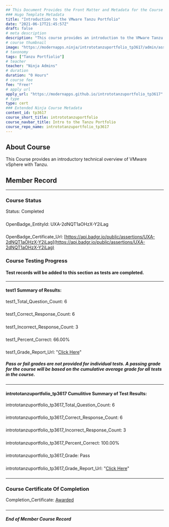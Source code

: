 ```yaml
---
## This Document Provides the Front Matter and Metadata for the Course Information page used in the modernapps.ninja homepage and the member profile page.
### Hugo Template Metadata
title: "Introduction to the VMware Tanzu Portfolio"
date: "2021-06-17T21:45:57Z"
draft: false
# meta description
description: "This course provides an introduction to the VMware Tanzu Portfolio"
# course thumbnail
image: "https://modernapps.ninja/intrototanzuportfolio_tp3617/admin/assets/images/intrototanzuportfolio_tp3617.jpg"
# taxonomy
tags: ["Tanzu Portfiolio"]
# teacher
teacher: "Ninja Admins"
# duration
duration: "0 Hours"
# course fee
fee: "Free!"
# apply url
apply_url: "https://modernapps.github.io/intrototanzuportfolio_tp3617"
# type
type: cert
### Extended Ninja Course Metadata
content_id: tp3617
course_short_title: intrototanzuportfolio
course_navbar_title: Intro to the Tanzu Portfolio
course_repo_name: intrototanzuportfolio_tp3617
---  
```

  

## About Course

This Course provides an introductory technical overview of VMware vSphere with Tanzu.

## Member Record  
---  
  
  
### Course Status  

Status: Completed
#####
OpenBadge_EntityId: UXA-2dNQT1aOHzX-Y2iLag
#####
OpenBadge_Certificate_Url: [https://api.badgr.io/public/assertions/UXA-2dNQT1aOHzX-Y2iLag](https://api.badgr.io/public/assertions/UXA-2dNQT1aOHzX-Y2iLag)
#####




### Course Testing Progress  
#### Test records will be added to this section as tests are completed.
  
---  
#### test1 Summary of Results:  
test1_Total_Question_Count: 6
#####  
test1_Correct_Response_Count: 6
#####  
test1_Incorrect_Response_Count: 3
#####  
test1_Percent_Correct: 66.00%
#####  
test1_Grade_Report_Url: "[Click Here](https://github.com/modernappsninjas/ranchaub/blob/main/static/userdata/courses/intrototanzuportfolio_tp3617/grade_report.pr87.test1.md)"
##### Pass or fail grades are not provided for individual tests. A passing grade for the course will be based on the cumulative average grade for all tests in the course.  
#####  
---  
#### intrototanzuportfolio_tp3617 Cumulitive Summary of Test Results:  
intrototanzuportfolio_tp3617_Total_Question_Count: 6  
#####  
intrototanzuportfolio_tp3617_Correct_Response_Count: 6  
#####  
intrototanzuportfolio_tp3617_Incorrect_Response_Count: 3 
#####  
intrototanzuportfolio_tp3617_Percent_Correct: 100.00%  
#####  
intrototanzuportfolio_tp3617_Grade: Pass  
#####  
intrototanzuportfolio_tp3617_Grade_Report_Url: "[Click Here](https://github.com/modernappsninjas/ranchaub/blob/main/static/userdata/courses/intrototanzuportfolio_tp3617/grade_report.pr88.intrototanzuportfolio_tp3617.md)"
#####  
  
---  
### Course Certificate Of Completion

Completion_Certificate: [Awarded](https://api.badgr.io/public/assertions/UXA-2dNQT1aOHzX-Y2iLag)
#####
---
##### End of Member Course Record